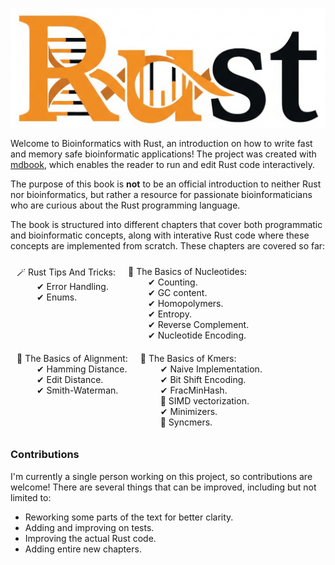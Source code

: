 <img src="https://github.com/OscarAspelin95/bioinformatics_with_rust/blob/main/src/prefix/assets/rust-bio.jpeg"></img>



Welcome to Bioinformatics with Rust, an introduction on how to write fast and memory safe bioinformatic applications! The project was created with [mdbook](https://github.com/rust-lang/mdBook), which enables the reader to run and edit Rust code interactively.

The purpose of this book is **not** to be an official introduction to neither Rust nor bioinformatics, but rather a resource for passionate bioinformaticians who are curious about the Rust programming language.

The book is structured into different chapters that cover both programmatic and bioinformatic concepts, along with interative Rust code where these concepts are implemented from scratch. These chapters are covered so far:

<div style="display:flex; flex-wrap: wrap;">
    <p style="margin: 10px;">
        🪄 Rust Tips And Tricks:<br>
        &emsp;&emsp; ✔ Error Handling.<br>
        &emsp;&emsp; ✔ Enums.<br>
    </p>
    <p style="margin: 10px;">
        🧬 The Basics of Nucleotides:<br>
        &emsp;&emsp; ✔ Counting.<br>
        &emsp;&emsp; ✔ GC content.<br>
        &emsp;&emsp; ✔ Homopolymers.<br>
        &emsp;&emsp; ✔ Entropy.<br>
        &emsp;&emsp; ✔ Reverse Complement.<br>
        &emsp;&emsp; ✔ Nucleotide Encoding.<br>
    </p>
    <p style="margin: 10px;">
        🧬 The Basics of Alignment:<br>
        &emsp;&emsp; ✔ Hamming Distance.<br>
        &emsp;&emsp; ✔ Edit Distance.<br>
        &emsp;&emsp; ✔ Smith-Waterman.<br>
    </p>
    <p style="margin: 10px;">
        🧬 The Basics of Kmers:<br>
        &emsp;&emsp; ✔ Naive Implementation.<br>
        &emsp;&emsp; ✔ Bit Shift Encoding.<br>
        &emsp;&emsp; ✔ FracMinHash.<br>
        &emsp;&emsp; 🚧 SIMD vectorization.<br>
        &emsp;&emsp; ✔ Minimizers.<br>
        &emsp;&emsp; 🚧 Syncmers.<br>
    </p>
</div>

### Contributions
I'm currently a single person working on this project, so contributions are welcome! There are several things that can be improved, including but not limited to:
- Reworking some parts of the text for better clarity.
- Adding and improving on tests.
- Improving the actual Rust code.
- Adding entire new chapters.
